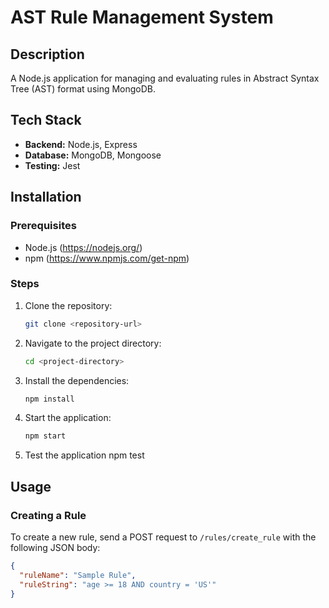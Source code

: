 # AST Rule Management System

## Description

A Node.js application for managing and evaluating rules in Abstract Syntax Tree (AST) format using MongoDB.

## Tech Stack

- **Backend:** Node.js, Express
- **Database:** MongoDB, Mongoose
- **Testing:** Jest

## Installation

### Prerequisites

- Node.js (https://nodejs.org/)
- npm (https://www.npmjs.com/get-npm)

### Steps

1. Clone the repository:
    ```bash
    git clone <repository-url>
    ```

2. Navigate to the project directory:
    ```bash
    cd <project-directory>
    ```

3. Install the dependencies:
    ```bash
    npm install
    ```

4. Start the application:
    ```bash
    npm start
    ```
5. Test the application
 npm test

## Usage

### Creating a Rule

To create a new rule, send a POST request to `/rules/create_rule` with the following JSON body:

```json
{
  "ruleName": "Sample Rule",
  "ruleString": "age >= 18 AND country = 'US'"
}
